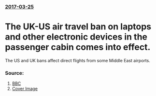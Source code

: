 ### [2017-03-25](/news/2017/03/25/index.md)

# The UK-US air travel ban on laptops and other electronic devices in the passenger cabin comes into effect. 

The US and UK bans affect direct flights from some Middle East airports.


### Source:

1. [BBC](http://www.bbc.com/news/world-us-canada-39391562)
1. [Cover Image](http://ichef-1.bbci.co.uk/news/1024/cpsprodpb/10F9B/production/_95313596_mediaitem95313591.jpg)

